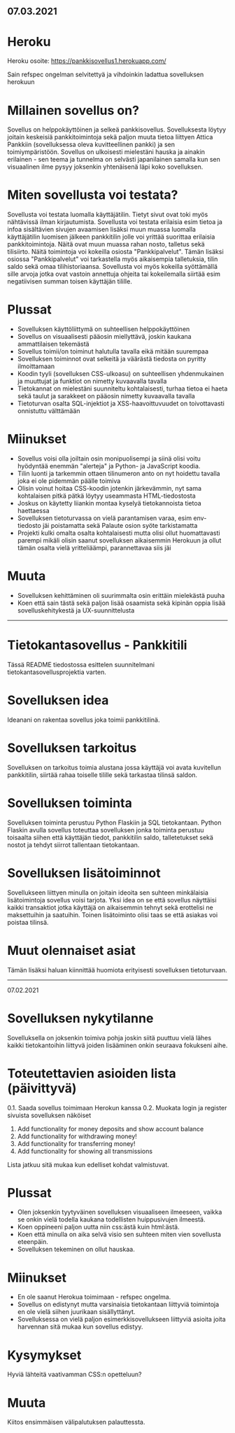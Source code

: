 
07.03.2021
--------------------

# Heroku

Heroku osoite: https://pankkisovellus1.herokuapp.com/

Sain refspec ongelman selvitettyä ja vihdoinkin ladattua sovelluksen herokuun

# Millainen sovellus on?
Sovellus on helppokäyttöinen ja selkeä pankkisovellus. Sovelluksesta löytyy joitain keskeisiä pankkitoimintoja sekä paljon muuta tietoa liittyen Attica Pankkiin (sovelluksessa oleva kuvitteellinen pankki) ja sen toimiympäristöön. Sovellus on ulkoisesti mielestäni hauska ja ainakin erilainen - sen teema ja tunnelma on selvästi japanilainen samalla kun sen visuaalinen ilme pysyy joksenkin yhtenäisenä läpi koko sovelluksen.

# Miten sovellusta voi testata?
Sovellusta voi testata luomalla käyttäjätilin. Tietyt sivut ovat toki myös nähtävissä ilman kirjautumista. Sovellusta voi testata erilaisia esim tietoa ja infoa sisältävien sivujen avaamisen lisäksi muun muassa luomalla käyttäjätilin luomisen jälkeen pankkitilin jolle voi yrittää suorittaa erilaisia pankkitoimintoja. Näitä ovat muun muassa rahan nosto, talletus sekä tilisiirto. Näitä toimintoja voi kokeilla osiosta "Pankkipalvelut". Tämän lisäksi osiossa "Pankkipalvelut" voi tarkastella myös aikaisempia talletuksia, tilin saldo sekä omaa tilihistoriaansa. Sovellusta voi myös kokeilla syöttämällä sille arvoja jotka ovat vastoin annettuja ohjeita tai kokeilemalla siirtää esim negatiivisen summan toisen käyttäjän tilille.

# Plussat
- Sovelluksen käyttöliittymä on suhteellisen helppokäyttöinen
- Sovellus on visuaalisesti pääosin miellyttävä, joskin kaukana ammattilaisen tekemästä
- Sovellus toimii/on toiminut halutulla tavalla eikä mitään suurempaa 
- Sovelluksen toiminnot ovat selkeitä ja väärästä tiedosta on pyritty ilmoittamaan 
- Koodin tyyli (sovelluksen CSS-ulkoasu) on suhteellisen yhdenmukainen ja muuttujat ja funktiot on nimetty kuvaavalla tavalla
- Tietokannat on mielestäni suunniteltu kohtalaisesti, turhaa tietoa ei haeta sekä taulut ja sarakkeet on pääosin nimetty kuvaavalla tavalla
- Tietoturvan osalta SQL-injektiot ja XSS-haavoittuvuudet on toivottavasti onnistuttu välttämään

# Miinukset
- Sovellus voisi olla joiltain osin monipuolisempi ja siinä olisi voitu hyödyntää enemmän "alerteja" ja Python- ja JavaScript koodia.
- Tilin luonti ja tarkemmin ottaen tilinumeron anto on nyt hoidettu tavalla joka ei ole pidemmän päälle toimiva
- Olisin voinut hoitaa CSS-koodin jotenkin järkevämmin, nyt sama kohtalaisen pitkä pätkä löytyy useammasta HTML-tiedostosta
- Joskus on käytetty liiankin montaa kyselyä tietokannoista tietoa haettaessa
- Sovelluksen tietoturvassa on vielä parantamisen varaa, esim env-tiedosto jäi poistamatta sekä Palaute osion syöte tarkistamatta
- Projekti kulki omalta osalta kohtalaisesti mutta olisi ollut huomattavasti parempi mikäli olisin saanut sovelluksen aikaisemmin Herokuun ja ollut tämän osalta vielä yritteliäämpi, parannettavaa siis jäi

# Muuta
- Sovelluksen kehittäminen oli suurimmalta osin erittäin mielekästä puuha
- Koen että sain tästä sekä paljon lisää osaamista sekä kipinän oppia lisää sovelluskehitykestä ja UX-suunnittelusta


- - - - - - - - - - - - - - - - - - --  - - --  - - - --  - - - - -- - - - - - - - - - - - --- -- - - - 

# Tietokantasovellus - Pankkitili

Tässä README tiedostossa esittelen suunnitelmani tietokantasovellusprojektia varten. 

# Sovelluksen idea

Ideanani on rakentaa sovellus joka toimii pankkitilinä. 

# Sovelluksen tarkoitus

Sovelluksen on tarkoitus toimia alustana jossa käyttäjä voi avata kuvitellun pankkitilin, siirtää rahaa toiselle tilille sekä tarkastaa tilinsä saldon. 

# Sovelluksen toiminta

Sovelluksen toiminta perustuu Python Flaskiin ja SQL tietokantaan. Python Flaskin avulla sovellus toteuttaa sovelluksen jonka toiminta perustuu toisaalta siihen että käyttäjän tiedot, pankkitilin saldo, talletetukset sekä nostot ja tehdyt siirrot tallentaan tietokantaan. 

# Sovelluksen lisätoiminnot

Sovellukseen liittyen minulla on joitain ideoita sen suhteen minkälaisia lisätoimintoja sovellus voisi tarjota. Yksi idea on se että sovellus näyttäisi kaikki transaktiot jotka käyttäjä on aikaisemmin tehnyt sekä erottelisi ne maksettuihin ja saatuihin. Toinen lisätoiminto olisi taas se että asiakas voi poistaa tilinsä. 

# Muut olennaiset asiat

Tämän lisäksi haluan kiinnittää huomiota erityisesti sovelluksen tietoturvaan.

---------------------------------------------------------------------------------------------------------------
07.02.2021

# Sovelluksen nykytilanne

Sovelluksella on joksenkin toimiva pohja joskin siitä puuttuu vielä lähes kaikki tietokantoihin liittyvä joiden lisääminen onkin seuraava fokukseni aihe.

# Toteutettavien asioiden lista (päivittyvä)

0.1. Saada sovellus toimimaan Herokun kanssa
0.2. Muokata login ja register sivuista sovelluksen näköiset

1.	Add functionality for money deposits and show account balance
2.	Add functionality for withdrawing money!
3.	Add functionality for transferring money!
4.	Add functionality for showing all transmissions

Lista jatkuu sitä mukaa kun edelliset kohdat valmistuvat.

# Plussat

- Olen joksenkin tyytyväinen sovelluksen visuaaliseen ilmeeseen, vaikka se onkin vielä todella kaukana todellisten huippusivujen ilmeestä.
- Koen oppineeni paljon uutta niin css:ästä kuin html:ästä.
- Koen että minulla on aika selvä visio sen suhteen miten vien sovellusta eteenpäin. 
- Sovelluksen tekeminen on ollut hauskaa. 

# Miinukset

- En ole saanut Herokua toimimaan - refspec ongelma. 
- Sovellus on edistynyt mutta varsinaisia tietokantaan liittyviä toimintoja en ole vielä siihen juurikaan sisällyttänyt.
- Sovelluksessa on vielä paljon esimerkkisovellukseen liittyviä asioita joita harvennan sitä mukaa kun sovellus edistyy.

# Kysymykset

Hyviä lähteitä vaativamman CSS:n opetteluun?

# Muuta

Kiitos ensimmäisen välipalutuksen palauttessta.
